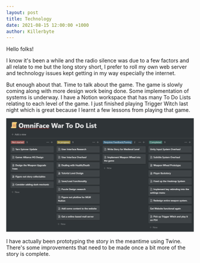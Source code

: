 ```yaml
---
layout: post
title: Technology
date: 2021-08-15 12:00:00 +1000
author: Killerbyte
---
```


Hello folks! 

I know it's been a while and the radio silence was due to a few factors and all relate to me but the long story short, I prefer to roll my own web server and technology issues kept getting in my way especially the internet. 

But enough about that. Time to talk about the game. The game is slowly coming along with more design work being done. Some implementation of systems is underway. I have a Notion workspace that has many To Do Lists relating to each level of the game. I just finished playing Trigger Witch last night which is great because I learnt a few lessons from playing that game. 

![OmniFace War To Do List](../assets\images\OmniFaceToDoList.png)

I have actually been prototyping the story in the meantime using Twine. There's some improvements that need to be made once a bit more of the story is complete. 